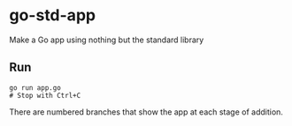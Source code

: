 # go-std-app

Make a Go app using nothing but the standard library

## Run

```
go run app.go
# Stop with Ctrl+C
```

There are numbered branches that show the app at each stage of addition.
